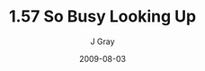 ---
title: '1.57 So Busy Looking Up'
alt: 'Mysteries of the Arcana'
date: '2009-08-03'
author: 'J Gray'
artist: 'Keira'
chapter: '1 More Heavens and Earths'
filler: false
---